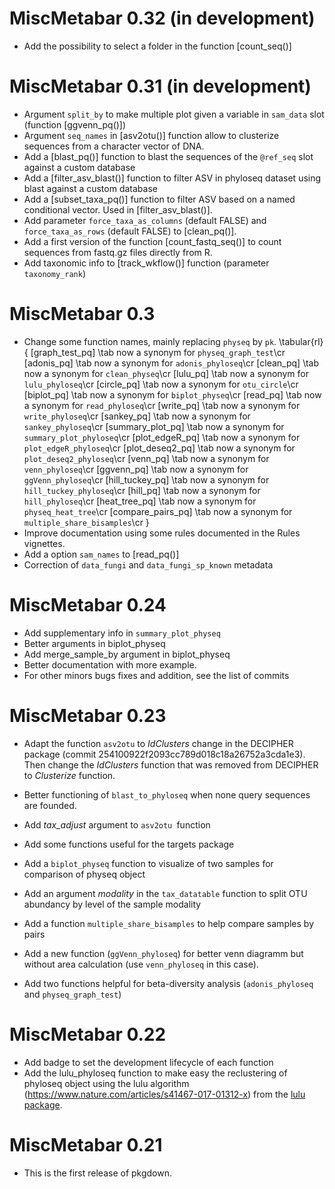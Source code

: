 # MiscMetabar 0.32 (in development)

* Add the possibility to select a folder in the function [count_seq()]

# MiscMetabar 0.31 (in development)

* Argument `split_by` to make multiple plot given a variable in `sam_data` slot (function [ggvenn_pq()])  
* Argument `seq_names` in [asv2otu()] function allow to clusterize sequences from a character vector of DNA.
* Add a [blast_pq()] function to blast the sequences of the `@ref_seq` slot against a custom database
* Add a [filter_asv_blast()] function to filter ASV in phyloseq dataset using blast against a custom database
* Add a [subset_taxa_pq()] function to filter ASV based on a named conditional vector. Used in [filter_asv_blast()].
* Add parameter `force_taxa_as_columns` (default FALSE) and `force_taxa_as_rows` (default FALSE) to [clean_pq()].
* Add a first version of the function [count_fastq_seq()]  to count sequences from fastq.gz files directly from R.
* Add taxonomic info to [track_wkflow()] function (parameter `taxonomy_rank`)

# MiscMetabar 0.3 

* Change some function names, mainly replacing `physeq` by `pk`.
\tabular{rl}{
  [graph_test_pq] \tab now a synonym for `physeq_graph_test`\cr
  [adonis_pq] \tab now a synonym for `adonis_phyloseq`\cr
  [clean_pq] \tab now a synonym for `clean_physeq`\cr
  [lulu_pq] \tab now a synonym for `lulu_phyloseq`\cr
  [circle_pq] \tab now a synonym for `otu_circle`\cr
  [biplot_pq] \tab now a synonym for `biplot_physeq`\cr
  [read_pq] \tab now a synonym for `read_phyloseq`\cr
  [write_pq] \tab now a synonym for `write_phyloseq`\cr
  [sankey_pq] \tab now a synonym for `sankey_phyloseq`\cr
  [summary_plot_pq] \tab now a synonym for `summary_plot_phyloseq`\cr
  [plot_edgeR_pq] \tab now a synonym for `plot_edgeR_phyloseq`\cr
  [plot_deseq2_pq] \tab now a synonym for `plot_deseq2_phyloseq`\cr
  [venn_pq] \tab now a synonym for `venn_phyloseq`\cr
  [ggvenn_pq] \tab now a synonym for `ggVenn_phyloseq`\cr
  [hill_tuckey_pq] \tab now a synonym for `hill_tuckey_phyloseq`\cr
  [hill_pq] \tab now a synonym for `hill_phyloseq`\cr
  [heat_tree_pq] \tab now a synonym for `physeq_heat_tree`\cr
  [compare_pairs_pq] \tab now a synonym for `multiple_share_bisamples`\cr
}
* Improve documentation using some rules documented in the Rules vignettes.
* Add a option `sam_names` to [read_pq()]
* Correction of `data_fungi` and `data_fungi_sp_known` metadata


# MiscMetabar 0.24

* Add supplementary info in `summary_plot_physeq`
* Better arguments in biplot_physeq
* Add merge_sample_by argument in biplot_physeq
* Better documentation with more example.
* For other minors bugs fixes and addition, see the list of commits

# MiscMetabar 0.23

* Adapt the function `asv2otu` to *IdClusters* change in the DECIPHER package (commit 254100922f2093cc789d018c18a26752a3cda1e3). Then change the *IdClusters* function that was removed from DECIPHER to *Clusterize* function.

* Better functioning of `blast_to_phyloseq` when none query sequences are founded.

* Add *tax_adjust* argument to `asv2otu `function

* Add some functions useful for the targets package

* Add a `biplot_physeq` function to visualize of two samples for comparison of physeq object

* Add an argument *modality* in the `tax_datatable` function to split OTU abundancy by level of the sample modality

* Add a function `multiple_share_bisamples` to help compare samples by pairs

* Add a new function (`ggVenn_phyloseq`) for better venn diagramm but without area calculation (use `venn_phyloseq` in this case).

* Add two functions helpful for beta-diversity analysis (`adonis_phyloseq` and `physeq_graph_test`)

# MiscMetabar 0.22

* Add badge to set the development lifecycle of each function
* Add the lulu_phyloseq function to make easy the reclustering of phyloseq object using the lulu algorithm (https://www.nature.com/articles/s41467-017-01312-x) from the [lulu package](https://github.com/adrientaudiere/lulu).


# MiscMetabar 0.21

* This is the first release of pkgdown.
